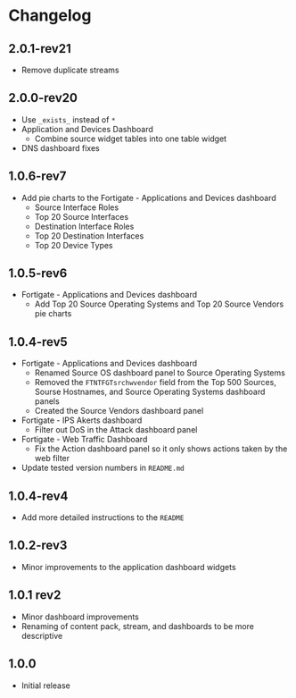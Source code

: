 # Changelog

## 2.0.1-rev21

- Remove duplicate streams

## 2.0.0-rev20

- Use `_exists_` instead of `*`
- Application and Devices Dashboard
  - Combine source widget tables into one table widget
- DNS dashboard fixes

## 1.0.6-rev7

- Add pie charts to the Fortigate - Applications and Devices dashboard
  - Source Interface Roles
  - Top 20 Source Interfaces
  - Destination Interface Roles
  - Top 20 Destination Interfaces
  - Top 20 Device Types

## 1.0.5-rev6

- Fortigate - Applications and Devices dashboard
  - Add Top 20 Source Operating Systems and Top 20 Source Vendors pie charts

## 1.0.4-rev5

- Fortigate - Applications and Devices dashboard
  - Renamed Source OS dashboard panel to Source Operating Systems
  - Removed the `FTNTFGTsrchwvendor` field from the Top 500 Sources, Sourse Hostnames, and Source Operating Systems dashboard panels
  - Created the Source Vendors dashboard panel
- Fortigate - IPS Akerts dashboard
  - Filter out DoS in the Attack dashboard panel
- Fortigate - Web Traffic Dashboard
  - Fix the Action dashboard panel so it only shows actions taken by the web filter
- Update tested version numbers in `README.md`

## 1.0.4-rev4

- Add more detailed instructions to the `README`

## 1.0.2-rev3

- Minor improvements to the application dashboard widgets

## 1.0.1 rev2

- Minor dashboard improvements
- Renaming of content pack, stream, and dashboards to be more descriptive

## 1.0.0

- Initial release
